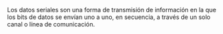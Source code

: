 Los datos seriales son una forma de transmisión de información en la que los bits de datos se envían uno a uno, en secuencia, a través de un solo canal o línea de comunicación.
